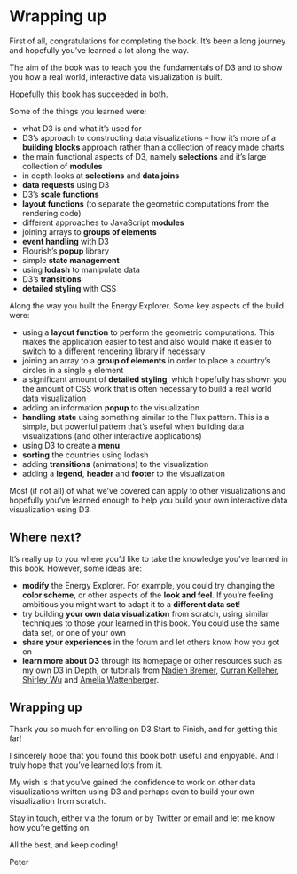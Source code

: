 # Wrapping up

First of all, congratulations for completing the book. It’s been a long journey and hopefully you’ve learned a lot along the way.

The aim of the book was to teach you the fundamentals of D3 and to show you how a real world, interactive data visualization is built.

Hopefully this book has succeeded in both.

Some of the things you learned were:

* what D3 is and what it’s used for
* D3’s approach to constructing data visualizations – how it’s more of a **building blocks** approach rather than a collection of ready made charts
* the main functional aspects of D3, namely **selections** and it’s large collection of **modules**
* in depth looks at **selections** and **data joins**
* **data requests** using D3
* D3’s **scale functions**
* **layout functions** (to separate the geometric computations from the rendering code)
* different approaches to JavaScript **modules**
* joining arrays to **groups of elements**
* **event handling** with D3
* Flourish’s **popup** library
* simple **state management**
* using **lodash** to manipulate data
* D3’s **transitions**
* **detailed styling** with CSS

Along the way you built the Energy Explorer. Some key aspects of the build were:

* using a **layout function** to perform the geometric computations. This makes the application easier to test and also would make it easier to switch to a different rendering library if necessary
* joining an array to a **group of elements** in order to place a country’s circles in a single `g` element
* a significant amount of **detailed styling**, which hopefully has shown you the amount of CSS work that is often necessary to build a real world data visualization
* adding an information **popup** to the visualization
* **handling state** using something similar to the Flux pattern. This is a simple, but powerful pattern that’s useful when building data visualizations (and other interactive applications)
* using D3 to create a **menu**
* **sorting** the countries using lodash
* adding **transitions** (animations) to the visualization
* adding a **legend**, **header** and **footer** to the visualization

Most (if not all) of what we’ve covered can apply to other visualizations and hopefully you’ve learned enough to help you build your own interactive data visualization using D3.

## Where next?

It’s really up to you where you’d like to take the knowledge you’ve learned in this book. However, some ideas are:

* **modify** the Energy Explorer. For example, you could try changing the **color scheme**, or other aspects of the **look and feel**. If you’re feeling ambitious you might want to adapt it to a **different data set**!
* try building **your own data visualization** from scratch, using similar techniques to those your learned in this book. You could use the same data set, or one of your own
* **share your experiences** in the forum and let others know how you got on
* **learn more about D3** through its homepage or other resources such as my own D3 in Depth, or tutorials from [Nadieh Bremer](https://www.visualcinnamon.com/blog/), [Curran Kelleher](https://www.youtube.com/user/currankelleher), [Shirley Wu](https://sxywu.com/) and [Amelia Wattenberger](https://wattenberger.com/blog).

## Wrapping up

Thank you so much for enrolling on D3 Start to Finish, and for getting this far!

I sincerely hope that you found this book both useful and enjoyable. And I truly hope that you’ve learned lots from it.

My wish is that you’ve gained the confidence to work on other data visualizations written using D3 and perhaps even to build your own visualization from scratch.

Stay in touch, either via the forum or by Twitter or email and let me know how you’re getting on.

All the best, and keep coding!

Peter